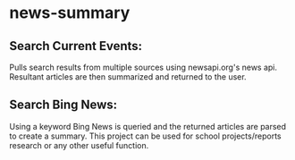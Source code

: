 # news-summary

## Search Current Events:
Pulls search results from multiple sources using newsapi.org's news api.  Resultant articles are then summarized and returned to the user.

## Search Bing News:
Using a keyword Bing News is queried and the returned articles are parsed to create a summary.  This project can be used for school projects/reports research or any other useful function.
